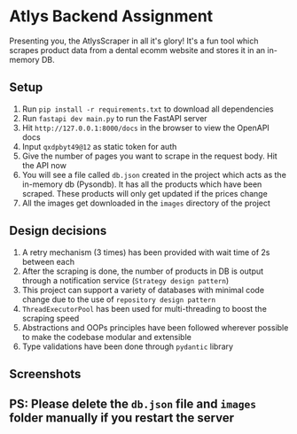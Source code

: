 # Atlys Backend Assignment

Presenting you, the AtlysScraper in all it's glory! It's a fun tool which scrapes product data from a dental ecomm website and stores it in an in-memory DB.

## Setup
1. Run `pip install -r requirements.txt` to download all dependencies
2. Run `fastapi dev main.py` to run the FastAPI server
3. Hit `http://127.0.0.1:8000/docs` in the browser to view the OpenAPI docs
4. Input `qxdpbyt49@12` as static token for auth
5. Give the number of pages you want to scrape in the request body. Hit the API now
6. You will see a file called `db.json` created in the project which acts as the in-memory db (Pysondb). It has all the products which have been scraped. These products will only get updated if the prices change
7. All the images get downloaded in the `images` directory of the project

## Design decisions
1. A retry mechanism (3 times) has been provided with wait time of 2s between each
2. After the scraping is done, the number of products in DB is output through a notification service (`Strategy design pattern`)
3. This project can support a variety of databases with minimal code change due to the use of `repository design pattern`
4. `ThreadExecutorPool` has been used for multi-threading to boost the scraping speed 
5. Abstractions and OOPs principles have been followed wherever possible to make the codebase modular and extensible
6. Type validations have been done through `pydantic` library

## Screenshots



## PS: Please delete the `db.json` file and `images` folder manually if you restart the server
